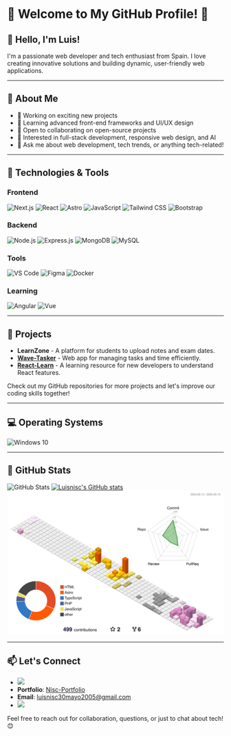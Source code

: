 # 🌟 Welcome to My GitHub Profile! 🌟

## 👋 Hello, I'm Luis!

I'm a passionate web developer and tech enthusiast from Spain. I love creating innovative solutions and building dynamic, user-friendly web applications.

---

## 🚀 About Me

- 🔭 Working on exciting new projects
- 🌱 Learning advanced front-end frameworks and UI/UX design
- 👯 Open to collaborating on open-source projects
- 🤔 Interested in full-stack development, responsive web design, and AI
- 💬 Ask me about web development, tech trends, or anything tech-related!

---

## 🔧 Technologies & Tools

### Frontend
![Next.js](https://img.shields.io/badge/-Next.js-000000?style=flat-square&logo=next.js&logoColor=white)
![React](https://img.shields.io/badge/-React-61DAFB?style=flat-square&logo=react&logoColor=white)
![Astro](https://img.shields.io/badge/-Astro-FF5733?style=flat-square&logo=astro&logoColor=white)
![JavaScript](https://img.shields.io/badge/-JavaScript-F7DF1E?style=flat-square&logo=javascript&logoColor=black)
![Tailwind CSS](https://img.shields.io/badge/-Tailwind_CSS-38B2AC?style=flat-square&logo=tailwind-css&logoColor=white)
![Bootstrap](https://img.shields.io/badge/-Bootstrap-7952B3?style=flat-square&logo=bootstrap&logoColor=white)

### Backend
![Node.js](https://img.shields.io/badge/-Node.js-8CC84B?style=flat-square&logo=node.js&logoColor=white)
![Express.js](https://img.shields.io/badge/-Express.js-404D59?style=flat-square&logo=express&logoColor=white)
![MongoDB](https://img.shields.io/badge/-MongoDB-47A248?style=flat-square&logo=mongodb&logoColor=white)
![MySQL](https://img.shields.io/badge/-MySQL-4479A1?style=flat-square&logo=mysql&logoColor=white)

### Tools
![VS Code](https://img.shields.io/badge/-VS_Code-007ACC?style=flat-square&logo=visual-studio-code&logoColor=white)
![Figma](https://img.shields.io/badge/-Figma-F24E1E?style=flat-square&logo=figma&logoColor=white)
![Docker](https://img.shields.io/badge/-Docker-2496ED?style=flat-square&logo=docker&logoColor=white)

### Learning
![Angular](https://img.shields.io/badge/-Angular-DD0031?style=flat-square&logo=angular&logoColor=white)
![Vue](https://img.shields.io/badge/-Vue-4FC08D?style=flat-square&logo=vue.js&logoColor=white)

---

## 💼 Projects

- **LearnZone** - A platform for students to upload notes and exam dates.
- **[Wave-Tasker](https://wave-tasker.vercel.app)** - Web app for managing tasks and time efficiently.
- **[React-Learn](https://react-learnisc.vercel.app)** - A learning resource for new developers to understand React features.

Check out my GitHub repositories for more projects and let's improve our coding skills together!

---

## 💻 Operating Systems

<img src="https://cdn.jsdelivr.net/gh/devicons/devicon/icons/windows8/windows8-original.svg" alt="Windows 10" width="24" height="24">

---

## 🌟 GitHub Stats

![GitHub Stats](https://github-readme-stats.vercel.app/api?username=luisnisc&show_icons=true&count_private=true&hide=prs&theme=radical)
[![Luisnisc's GitHub stats](https://github-readme-stats.vercel.app/api?username=luisnisc)](https://github.com/anuraghazra/github-readme-stats)
![](./profile-3d-contrib/profile-season-animate.svg)

---


## 📫 Let's Connect

- <a href="https://www.linkedin.com/in/luis-navascues-2b9545257/" target="_blank"><img src="https://img.shields.io/badge/Linkedin-0e76a8?style=for-the-badge&logo=linkedin&logoColor=white" target="_blank"></a>
- **Portfolio**: [Nisc-Portfolio](https://nisc-portfolio.vercel.app)
- **Email**: luisnisc30mayo2005@gmail.com
- <a href="https://www.instagram.com/lu1snisc/" target="_blank"><img src="https://img.shields.io/badge/Instagram-ff0080?style=for-the-badge&logo=instagram&logoColor=white" target="_blank"></a>

Feel free to reach out for collaboration, questions, or just to chat about tech! 😊
